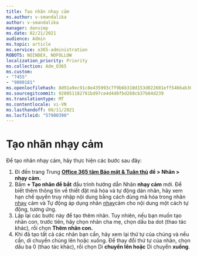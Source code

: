 ```yaml
---
title: Tạo nhãn nhạy cảm
ms.author: v-smandalika
author: v-smandalika
manager: dansimp
ms.date: 02/21/2021
audience: Admin
ms.topic: article
ms.service: o365-administration
ROBOTS: NOINDEX, NOFOLLOW
localization_priority: Priority
ms.collection: Adm_O365
ms.custom:
- "7455"
- "9000181"
ms.openlocfilehash: 8d91a9ec91c8e435993c7f9b6b310d153d022601eff5466ab30782f8e8f560ed
ms.sourcegitcommit: 920051182781bd97ce4d4d6fbd268cb37b84d239
ms.translationtype: MT
ms.contentlocale: vi-VN
ms.lasthandoff: 08/11/2021
ms.locfileid: "57900390"
---
```

# <a name="create-a-sensitivity-label"></a>Tạo nhãn nhạy cảm

Để tạo nhãn nhạy cảm, hãy thực hiện các bước sau đây:

1. Đi đến trang Trung **[Office 365 tâm Bảo mật & Tuân thủ](https://sip.protection.office.com/) để > Nhãn > nhạy cảm.**
2. Bấm **+ Tạo nhãn để bắt** đầu trình hướng dẫn Nhãn **nhạy cảm** mới. Để biết thêm thông tin về thiết đặt mã hóa và tự động dán nhãn, hãy xem hạn chế quyền truy nhập nội dung bằng cách dùng mã hóa trong nhãn [nhạy](https://docs.microsoft.com/microsoft-365/compliance/encryption-sensitivity-labels) cảm và Tự động áp dụng nhãn [nhạy](https://docs.microsoft.com/microsoft-365/compliance/apply-sensitivity-label-automatically)cảm cho nội dung một cách tự động, tương ứng.
3. Lặp lại các bước này để tạo thêm nhãn. Tuy nhiên, nếu bạn muốn tạo nhãn con, trước tiên, hãy chọn nhãn cha mẹ, chọn dấu ba dot (thao tác khác), rồi chọn **Thêm nhãn con.**
4. Khi đã tạo tất cả các nhãn bạn cần, hãy xem lại thứ tự của chúng và nếu cần, di chuyển chúng lên hoặc xuống. Để thay đổi thứ tự của nhãn, chọn dấu ba 0 (thao tác khác), rồi chọn Di **chuyển lên hoặc** Di chuyển **xuống**. 
